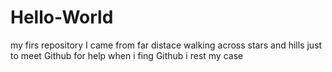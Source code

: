# Hello-World
my firs repository
I came from far distace walking across stars and hills just to meet Github for help
when i fing Github i rest my case
